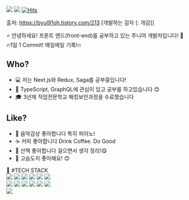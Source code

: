 <a href="https://lhdochi.tistory.com/" target='_blank'><img src="https://img.shields.io/badge/Blog-black?style=flat-square&logo=Blogger&logoColor=white"></a> <a href="mailto:dlgusdn1601@gmail.com"><img src="https://img.shields.io/badge/Gmail-EA4335?style=flat-square&logo=Gmail&logoColor=white"></a>
[![Hits](https://hits.seeyoufarm.com/api/count/incr/badge.svg?url=https%3A%2F%2Fgithub.com%2Fhippo97%2Fhit-counter&count_bg=%2300FFC7&title_bg=%23FB29D2&icon=&icon_color=%23FFFFFF&title=hits&edge_flat=false)](https://hits.seeyoufarm.com)

출처: https://byul91oh.tistory.com/213 [개발하는 감자 [: 개감]]

:star: 안녕하세요! 프론트
엔드(front-end)를 공부하고 있는 주니어 개발자입니다! :rocket:  
🔥1일 1 Commit! 매일매일 기록!🔥

## Who?

- :computer: 저는 Next.js와 Redux, Saga를 공부중입니다!
- :tada: TypeScript, GraphQL에 관심이 있고 공부를 하고있습니다 :blush:
- :mortar_board: 3년제 직업전문학교 해킹보안과정을 수료했습니다

## Like?

- :musical_keyboard: 음악감상 좋아합니다 특히 피아노!
- :coffee: 커피 좋아합니다 Drink Coffee. Do Good
- :mount_fuji: 산책 좋아합니다 걸으면서 생각 정리!:yum:
- 🦔 고슴도치 좋아해요! :blush:

:rocket: #TECH STACK <br>
<img src="https://img.shields.io/badge/Javascript-F7DF1E?style=flat-square&logo=javascript&logoColor=white">
<img src="https://img.shields.io/badge/React-61DAFB?style=flat-square&logo=React&logoColor=white">
<img src="https://img.shields.io/badge/React Router-CA4245?style=flat-square&logo=React Router&logoColor=white">
<img src="https://img.shields.io/badge/React-61DAFB?style=flat-square&logo=React&logoColor=white">
<img src="https://img.shields.io/badge/Node.js-339933?style=flat-square&logo=Node.js&logoColor=white">
<img src="https://img.shields.io/badge/Nodemon-76D04B?style=flat-square&logo=Nodemon&logoColor=white"> <br>
<img src="https://img.shields.io/badge/Next.js-000000?style=flat-square&logo=Next.js&logoColor=white">
<img src="https://img.shields.io/badge/HTML-E34F26?style=flat-square&logo=HTML5&logoColor=white">
<img src="https://img.shields.io/badge/CSS-1572B6?style=flat-square&logo=CSS3&logoColor=white">
<img src="https://img.shields.io/badge/StyledComponents-DB7093?style=flat-square&logo=styled-components&logoColor=white">
<img src="https://img.shields.io/badge/MySQL-4479A1?style=flat-square&logo=MySQL&logoColor=white">
<img src="https://img.shields.io/badge/Redux-764ABC?style=flat-square&logo=Redux&logoColor=white"> <br>
<img src="https://img.shields.io/badge/ReduxSaga-999999?style=flat-square&logo=Redux-Saga&logoColor=white">
